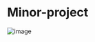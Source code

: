 # Minor-project
![image](https://github.com/arjunkapoo/.aru/assets/95234251/2cbfbb00-a11e-4cf8-8974-54bd75df8a26)
